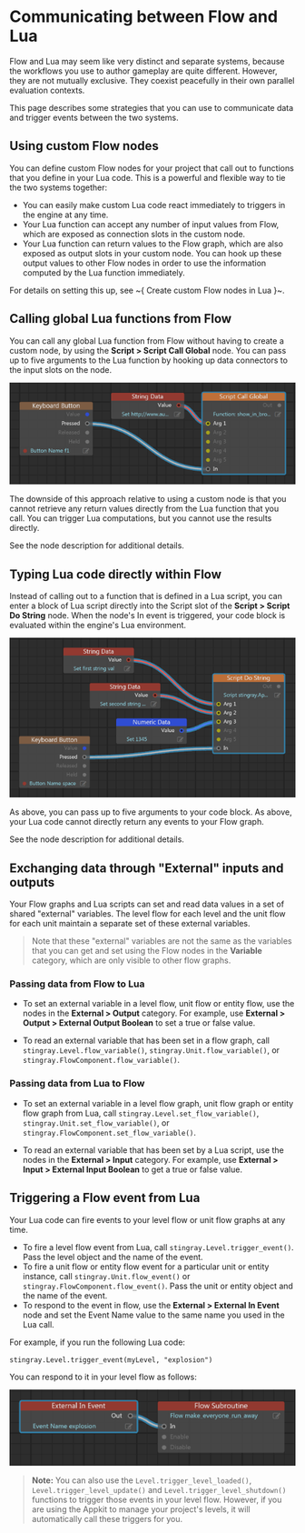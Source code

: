 # Communicating between Flow and Lua

Flow and Lua may seem like very distinct and separate systems, because the workflows you use to author gameplay are quite different. However, they are not mutually exclusive. They coexist peacefully in their own parallel evaluation contexts.

This page describes some strategies that you can use to communicate data and trigger events between the two systems.

## Using custom Flow nodes

You can define custom Flow nodes for your project that call out to functions that you define in your Lua code. This is a powerful and flexible way to tie the two systems together:

-	You can easily make custom Lua code react immediately to triggers in the engine at any time.
-	Your Lua function can accept any number of input values from Flow, which are exposed as connection slots in the custom node.
-	Your Lua function can return values to the Flow graph, which are also exposed as output slots in your custom node. You can hook up these output values to other Flow nodes in order to use the information computed by the Lua function immediately.

For details on setting this up, see ~{ Create custom Flow nodes in Lua }~.

## Calling global Lua functions from Flow

You can call any global Lua function from Flow without having to create a custom node, by using the **Script > Script Call Global** node. You can pass up to five arguments to the Lua function by hooking up data connectors to the input slots on the node.

![The Script Call Global node](../images/lua_flow_script_call_global.png)

The downside of this approach relative to using a custom node is that you cannot retrieve any return values directly from the Lua function that you call. You can trigger Lua computations, but you cannot use the results directly.

See the node description for additional details.

## Typing Lua code directly within Flow

Instead of calling out to a function that is defined in a Lua script, you can enter a block of Lua script directly into the Script slot of the **Script > Script Do String** node. When the node's In event is triggered, your code block is evaluated within the engine's Lua environment.

![The Script Do String node](../images/lua_flow_script_do_string.png)

As above, you can pass up to five arguments to your code block. As above, your Lua code cannot directly return any events to your Flow graph.

See the node description for additional details.

## Exchanging data through "External" inputs and outputs

Your Flow graphs and Lua scripts can set and read data values in a set of shared "external" variables. The level flow for each level and the unit flow for each unit maintain a separate set of these external variables.

>	Note that these "external" variables are not the same as the variables that you can get and set using the Flow nodes in the **Variable** category, which are only visible to other flow graphs. <!-- TODO: see also link to the flow variables topic -->

### Passing data from Flow to Lua

-	To set an external variable in a level flow, unit flow or entity flow, use the nodes in the **External > Output** category. For example, use **External > Output > External Output Boolean** to set a true or false value.

-	To read an external variable that has been set in a flow graph, call `stingray.Level.flow_variable()`, `stingray.Unit.flow_variable()`, or `stingray.FlowComponent.flow_variable()`.

### Passing data from Lua to Flow

-	To set an external variable in a level flow graph, unit flow graph or entity flow graph from Lua, call `stingray.Level.set_flow_variable()`, `stingray.Unit.set_flow_variable()`, or `stingray.FlowComponent.set_flow_variable()`.

-	To read an external variable that has been set by a Lua script, use the nodes in the **External > Input** category. For example, use **External > Input > External Input Boolean** to get a true or false value.

## Triggering a Flow event from Lua

Your Lua code can fire events to your level flow or unit flow graphs at any time.

-	To fire a level flow event from Lua, call `stingray.Level.trigger_event()`. Pass the level object and the name of the event.
-	To fire a unit flow or entity flow event for a particular unit or entity instance, call `stingray.Unit.flow_event()` or `stingray.FlowComponent.flow_event()`. Pass the unit or entity object and the name of the event.
-	To respond to the event in flow, use the **External > External In Event** node and set the Event Name value to the same name you used in the Lua call.

For example, if you run the following Lua code:

~~~{lua}
stingray.Level.trigger_event(myLevel, "explosion")
~~~

You can respond to it in your level flow as follows:

![Respond to Lua event in Flow](../images/flow_lua_trigger_event.png)

>	**Note:** You can also use the `Level.trigger_level_loaded()`, `Level.trigger_level_update()` and `Level.trigger_level_shutdown()` functions to trigger those events in your level flow. However, if you are using the Appkit to manage your project's levels, it will automatically call these triggers for you.
